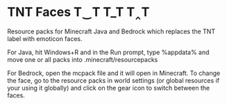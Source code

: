 # TNT Faces T‿T T_T T‸T
Resource packs for Minecraft Java and Bedrock which replaces the TNT label with emoticon faces.

For Java, hit Windows+R and in the Run prompt, type %appdata% and move one or all packs into .minecraft/resourcepacks

For Bedrock, open the mcpack file and it will open in Minecraft. To change the face, go to the resource packs in world settings (or global resources if your using it globally) and click on the gear icon to switch between the faces.
